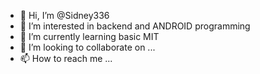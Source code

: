 - 👋 Hi, I’m @Sidney336
- 👀 I’m interested in backend and ANDROID programming
- 🌱 I’m currently learning basic MIT
- 💞️ I’m looking to collaborate on ...
- 📫 How to reach me ...

<!---
Sidney336/Sidney336 is a ✨ special ✨ repository because its `README.md` (this file) appears on your GitHub profile.
You can click the Preview link to take a look at your changes.
--->
